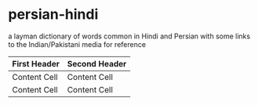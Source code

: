 # persian-hindi
a layman dictionary of words common in Hindi and Persian with some links to the Indian/Pakistani media for reference

| First Header  | Second Header |
| ------------- | ------------- |
| Content Cell  | Content Cell  |
| Content Cell  | Content Cell  |
